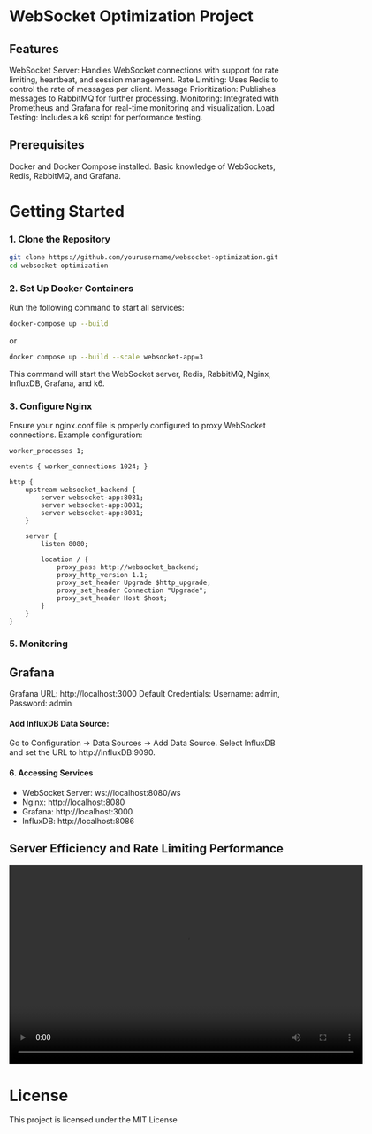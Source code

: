 # WebSocket Optimization Project

## Features

WebSocket Server: Handles WebSocket connections with support for rate limiting, heartbeat, and session management.
Rate Limiting: Uses Redis to control the rate of messages per client.
Message Prioritization: Publishes messages to RabbitMQ for further processing.
Monitoring: Integrated with Prometheus and Grafana for real-time monitoring and visualization.
Load Testing: Includes a k6 script for performance testing.

## Prerequisites

Docker and Docker Compose installed.
Basic knowledge of WebSockets, Redis, RabbitMQ, and Grafana.

# Getting Started

### 1. Clone the Repository

```bash
git clone https://github.com/yourusername/websocket-optimization.git
cd websocket-optimization
```

### 2. Set Up Docker Containers

Run the following command to start all services:

```bash
docker-compose up --build
```

or

```bash
docker compose up --build --scale websocket-app=3
```

This command will start the WebSocket server, Redis, RabbitMQ, Nginx, InfluxDB, Grafana, and k6.

### 3. Configure Nginx

Ensure your nginx.conf file is properly configured to proxy WebSocket connections. Example configuration:

```
worker_processes 1;

events { worker_connections 1024; }

http {
    upstream websocket_backend {
        server websocket-app:8081;
        server websocket-app:8081;
        server websocket-app:8081;
    }

    server {
        listen 8080;

        location / {
            proxy_pass http://websocket_backend;
            proxy_http_version 1.1;
            proxy_set_header Upgrade $http_upgrade;
            proxy_set_header Connection "Upgrade";
            proxy_set_header Host $host;
        }
    }
}

```

### 5. Monitoring

## Grafana

Grafana URL: http://localhost:3000
Default Credentials: Username: admin, Password: admin

#### Add InfluxDB Data Source:

Go to Configuration -> Data Sources -> Add Data Source.
Select InfluxDB and set the URL to http://InfluxDB:9090.

#### 6. Accessing Services

- WebSocket Server: ws://localhost:8080/ws
- Nginx: http://localhost:8080
- Grafana: http://localhost:3000
- InfluxDB: http://localhost:8086

## Server Efficiency and Rate Limiting Performance

<video width="640" height="360" controls>
  <source src="./server_and_rate_limit.webm" type="video/mp4">
  Your browser does not support the video tag.
</video>

# License

This project is licensed under the MIT License
